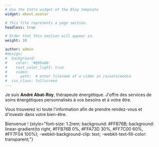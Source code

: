 ```yaml
---
# Use the Intro widget of the Blog template
widget: about.avatar

# This file represents a page section.
headless: true

# Order that this section will appear in.
weight: 10

author: admin
#design:
#  background:
#    color: '#090a0b'
#    text_color_light: true
#    video:
#      path:  # enter filename of a video in /assets/media
#  css_class: fullscreen
---
```


Je suis **André Abat-Roy**, thérapeute énergétique.
J'offre des services de soins énergétiques personnalisés à vos besoins et à votre être.

Vous trouverez ici toute l'information afin de prendre rendez-vous et d'investir dans votre bien-être.

Bienvenue !
{style="font-size: 1.2rem; background: #FFB76B; background: linear-gradient(to right, #FFB76B 0%, #FFA73D 30%, #FF7C00 60%, #FF7F04 100%); -webkit-background-clip: text; -webkit-text-fill-color: transparent;"}
